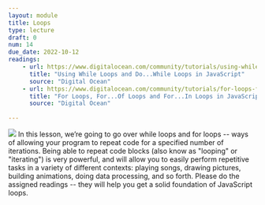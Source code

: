 ```yaml
---
layout: module
title: Loops
type: lecture
draft: 0
num: 14
due_date: 2022-10-12
readings: 
    - url: https://www.digitalocean.com/community/tutorials/using-while-loops-and-do-while-loops-in-javascript
      title: "Using While Loops and Do...While Loops in JavaScript"
      source: "Digital Ocean"
    - url: https://www.digitalocean.com/community/tutorials/for-loops-for-of-loops-and-for-in-loops-in-javascript
      title: "For Loops, For...Of Loops and For...In Loops in JavaScript"
      source: "Digital Ocean"
      
---
```


<img class="module-image" src="/fall2022/assets/images/lectures/loops.gif" /> In this lesson, we’re going to go over while loops and for loops -- ways of allowing your program to repeat code for a specified number of iterations. Being able to repeat code blocks (also know as "looping" or "iterating") is very powerful, and will allow you to easily perform repetitive tasks in a variety of different contexts: playing songs, drawing pictures, building animations, doing data processing, and so forth. Please do the assigned readings -- they will help you get a solid foundation of JavaScript loops.
